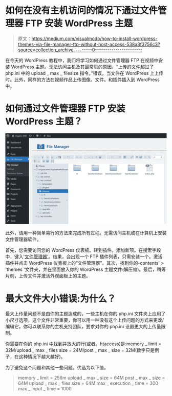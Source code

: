 # 如何在没有主机访问的情况下通过文件管理器 FTP 安装 WordPress 主题

> 原文：<https://medium.com/visualmodo/how-to-install-wordpress-themes-via-file-manager-ftp-without-host-access-538a3f3756c3?source=collection_archive---------0----------------------->

在今天的 WordPress 教程中，我们将学习如何通过文件管理器 FTP 在视频中安装 WordPress 主题。无法访问主机及其最常见的原因。“上传的文件超过了 php.ini 中的 upload _ max _ filesize 指令。”错误。当文件在 WordPress 上上传时。此外，同样的方法在视频作品上传图像。文件。和插件插入到 WordPress 中。

# 如何通过文件管理器 FTP 安装 WordPress 主题？

![](img/076bdd5c584db29b2d520c602d4f6a9b.png)

此外，请用一种简单易行的方法来完成所有过程。无需访问主机或在计算机上安装文件管理器软件。

首先，您需要访问您的 WordPress 仪表板。转到插件。添加新项。在搜索字段中，键入'[文件管理器'](https://visualmodo.com/increase-wordpress-maximum-file-size-upload/)。结果，会出现一个 FTP 插件列表，只需安装一个。激活插件并点击 WordPress 仪表板上的“文件管理器”。其次，找到你的-contents' > 'themes '文件夹，并在里面放入你的 WordPress 主题文件(解压缩)。最后，稍等片刻，上传文件并激活外观面板上的主题。

# 最大文件大小错误:为什么？

最大上传量问题不是由你的主题造成的，一些主机在你的 php.ini 文件夹上应用了小尺寸选项，这个文件非常重要，你可以用一种没有这个上传问题的方式来更改/编辑它，你可以联系你的主机支持团队，要求对你的 php.ini 设置更大的上传量限制。

你需要在你的 php.ini 中找到并放大的行(或者。htaccess)是:memory _ limit = 32M/upload _ max _ files size = 24M/post _ max _ size = 32M(数字只是例子，在这种情况下越大越好)。

为了避免这个问题和其他一些问题。优选为以下值。

> memory _ limit = 256m
> upload _ max _ size = 64M
> post _ max _ size = 64M
> upload _ max _ files size = 64M
> max _ execution _ time = 300
> max _ input _ time = 1000